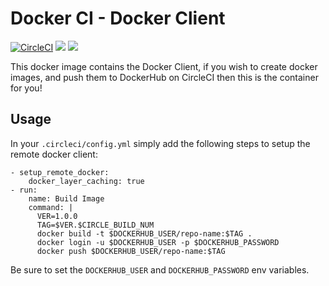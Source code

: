 # Docker CI - Docker Client
[![CircleCI](https://circleci.com/gh/WsCandy/ci-docker.svg?style=shield)](https://circleci.com/gh/WsCandy/ci-docker) [![](https://images.microbadger.com/badges/image/wscandy/ci-docker.svg)](https://microbadger.com/images/wscandy/ci-docker) [![](https://images.microbadger.com/badges/version/wscandy/ci-docker.svg)](https://microbadger.com/images/wscandy/ci-docker)  

This docker image contains the Docker Client, if you wish to create docker images, and push them to DockerHub on CircleCI then this is the container for you!

## Usage

In your `.circleci/config.yml` simply add the following steps to setup the remote docker client:

    - setup_remote_docker:
        docker_layer_caching: true
    - run:
        name: Build Image
        command: |
          VER=1.0.0
          TAG=$VER.$CIRCLE_BUILD_NUM
          docker build -t $DOCKERHUB_USER/repo-name:$TAG .
          docker login -u $DOCKERHUB_USER -p $DOCKERHUB_PASSWORD
          docker push $DOCKERHUB_USER/repo-name:$TAG
          
Be sure to set the `DOCKERHUB_USER` and `DOCKERHUB_PASSWORD` env variables.